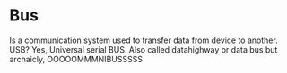 # Bus
Is a communication system used to transfer data from device to another. USB? Yes, Universal serial BUS. Also called datahighway or data bus but archaicly, OOOOOMMMNIBUSSSSS